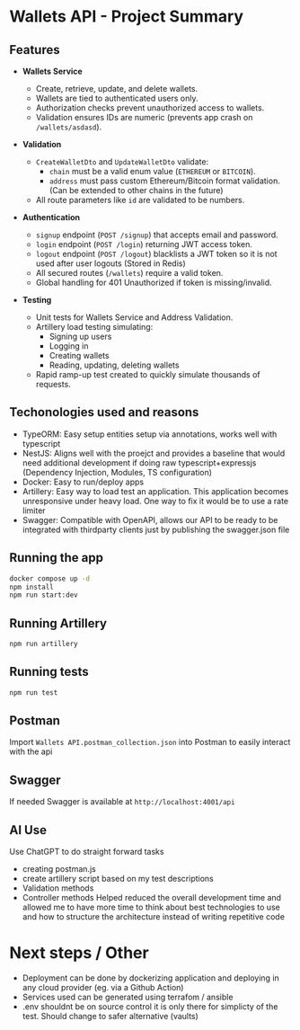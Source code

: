 # Wallets API - Project Summary

## Features
- **Wallets Service**
  - Create, retrieve, update, and delete wallets.
  - Wallets are tied to authenticated users only.
  - Authorization checks prevent unauthorized access to wallets.
  - Validation ensures IDs are numeric (prevents app crash on `/wallets/asdasd`).

- **Validation**
  - `CreateWalletDto` and `UpdateWalletDto` validate:
    - `chain` must be a valid enum value (`ETHEREUM` or `BITCOIN`).
    - `address` must pass custom Ethereum/Bitcoin format validation. (Can be extended to other chains in the future)
  - All route parameters like `id` are validated to be numbers.

- **Authentication**
  - `signup` endpoint (`POST /signup`) that accepts email and password.
  - `login` endpoint (`POST /login`) returning JWT access token.
  - `logout` endpoint (`POST /logout`) blacklists a JWT token so it is not used after user logouts (Stored in Redis)
  - All secured routes (`/wallets`) require a valid token.
  - Global handling for 401 Unauthorized if token is missing/invalid.


- **Testing**
  - Unit tests for Wallets Service and Address Validation.
  - Artillery load testing simulating:
    - Signing up users
    - Logging in
    - Creating wallets
    - Reading, updating, deleting wallets
  - Rapid ramp-up test created to quickly simulate thousands of requests.
## Techonologies used and reasons
  - TypeORM: Easy setup entities setup via annotations, works well with typescript
  - NestJS: Aligns well with the proejct and provides a baseline that would need additional development if doing raw typescript+expressjs (Dependency Injection, Modules, TS configuration)
  - Docker: Easy to run/deploy apps
  - Artillery: Easy way to load test an application. This application becomes unresponsive under heavy load. One way to fix it would be to use a rate limiter
  - Swagger: Compatible with OpenAPI, allows our API to be ready to be integrated with thirdparty clients just by publishing the swagger.json file

## Running the app

```bash
docker compose up -d
npm install
npm run start:dev
```

## Running Artillery
```bash
npm run artillery
```

## Running tests

```bash
npm run test
```

## Postman 

Import `Wallets API.postman_collection.json` into Postman to easily interact with the api


## Swagger

If needed Swagger is available at `http://localhost:4001/api`



## AI Use

Use ChatGPT to do straight forward tasks
- creating postman.js
- create artillery script based on my test descriptions
- Validation methods
- Controller methods 
Helped reduced the overall development time and allowed me to have more time to think about best technologies to use and how to structure the architecture instead of writing repetitive code

# Next steps / Other

- Deployment can be done by dockerizing application and deploying in any cloud provider (eg. via a Github Action)
- Services used can be generated using terrafom / ansible
- .env shouldnt be on source control it is only there for simplicty of the test. Should change to safer alternative (vaults)